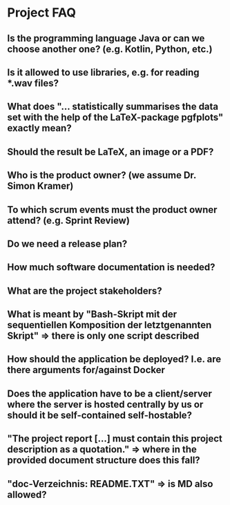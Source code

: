 # Project FAQ

## Is the programming language Java or can we choose another one? (e.g. Kotlin, Python, etc.)

## Is it allowed to use libraries, e.g. for reading \*.wav files?

## What does "... statistically summarises the data set with the help of the LaTeX-package pgfplots" exactly mean?

## Should the result be LaTeX, an image or a PDF?

## Who is the product owner? (we assume Dr. Simon Kramer)

## To which scrum events must the product owner attend? (e.g. Sprint Review)

## Do we need a release plan?

## How much software documentation is needed?

## What are the project stakeholders?

## What is meant by "Bash-Skript mit der sequentiellen Komposition der letztgenannten Skript" => there is only one script described

## How should the application be deployed? I.e. are there arguments for/against Docker

## Does the application have to be a client/server where the server is hosted centrally by us or should it be self-contained self-hostable?

## "The project report [...] must contain this project description as a quotation." => where in the provided document structure does this fall?

## "doc-Verzeichnis: README.TXT" => is MD also allowed?
